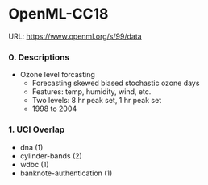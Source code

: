# OpenML-CC18
URL: https://www.openml.org/s/99/data
### 0. Descriptions
* Ozone level forcasting
  * Forecasting skewed biased stochastic ozone days
  * Features: temp, humidity, wind, etc.
  * Two levels: 8 hr peak set, 1 hr peak set
  * 1998 to 2004
  
### 1. UCI Overlap
* dna (1)
* cylinder-bands (2)
* wdbc (1)
* banknote-authentication (1)


 

